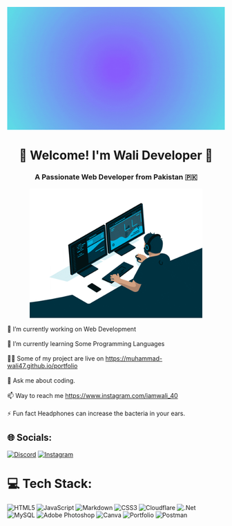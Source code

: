 
<p align="center">
  <img src="https://github.com/Muhammad-wali47/Muhammad-wali47/blob/main/Green%20and%20Brown%20Minimal%20Leaf%20Code%20Logo%20(Facebook%20Cover).gif" alt="logo">
</p>
<h1 align="center">🚀 Welcome! I'm Wali Developer 🌟</h1>
<h3 align="center">A Passionate Web Developer from Pakistan 🇵🇰</h3>
<p align="center">
<img src="https://github.com/faizankam/faizankam/blob/main/coding.gif" width="400">
</p>

🔭 I’m currently working on Web Development<br><br>🌱 I’m currently learning Some Programming Languages<br><br>👨‍💻 Some of my project are live on https://muhammad-wali47.github.io/portfolio<br><br>💬 Ask me about coding.<br><br>📫 Way to reach me https://www.instagram.com/iamwali_40 <br><br>⚡ Fun fact Headphones can increase the bacteria in your ears.
## 🌐 Socials:
[![Discord](https://img.shields.io/badge/Discord-%237289DA.svg?logo=discord&logoColor=white)](https://discord.gg/https://discord.gg/hBhgqj4Sqp) [![Instagram](https://img.shields.io/badge/Instagram-%23E4405F.svg?logo=Instagram&logoColor=white)](https://instagram.com/iamwali_40) 

# 💻 Tech Stack:
![HTML5](https://img.shields.io/badge/html5-%23E34F26.svg?style=for-the-badge&logo=html5&logoColor=white) ![JavaScript](https://img.shields.io/badge/javascript-%23323330.svg?style=for-the-badge&logo=javascript&logoColor=%23F7DF1E) ![Markdown](https://img.shields.io/badge/markdown-%23000000.svg?style=for-the-badge&logo=markdown&logoColor=white) ![CSS3](https://img.shields.io/badge/css3-%231572B6.svg?style=for-the-badge&logo=css3&logoColor=white) ![Cloudflare](https://img.shields.io/badge/Cloudflare-F38020?style=for-the-badge&logo=Cloudflare&logoColor=white) ![.Net](https://img.shields.io/badge/.NET-5C2D91?style=for-the-badge&logo=.net&logoColor=white) ![MySQL](https://img.shields.io/badge/mysql-%2300f.svg?style=for-the-badge&logo=mysql&logoColor=white) ![Adobe Photoshop](https://img.shields.io/badge/adobephotoshop-%2331A8FF.svg?style=for-the-badge&logo=adobephotoshop&logoColor=white) ![Canva](https://img.shields.io/badge/Canva-%2300C4CC.svg?style=for-the-badge&logo=Canva&logoColor=white) ![Portfolio](https://img.shields.io/badge/Portfolio-%23000000.svg?style=for-the-badge&logo=firefox&logoColor=#FF7139) ![Postman](https://img.shields.io/badge/Postman-FF6C37?style=for-the-badge&logo=postman&logoColor=white)


